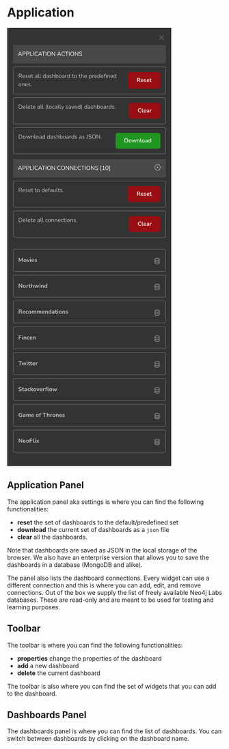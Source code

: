 # Application

![](/AppSettings.png)

## Application Panel

The application panel aka settings is where you can find the following functionalities:

- **reset** the set of dashboards to the default/predefined set
- **download** the current set of dashboards as a `json` file
- **clear** all the dashboards.

Note that dashboards are saved as JSON in the local storage of the browser. We also have an enterprise version that allows you to save the dashboards in a database (MongoDB and alike).

The panel also lists the dashboard connections. Every widget can use a different connection and this is where you can add, edit, and remove connections.
Out of the box we supply the list of freely available Neo4j Labs databases. These are read-only and are meant to be used for testing and learning purposes.

## Toolbar

The toolbar is where you can find the following functionalities:

- **properties** change the properties of the dashboard
- **add** a new dashboard
- **delete** the current dashboard

The toolbar is also where you can find the set of widgets that you can add to the dashboard.

## Dashboards Panel

The dashboards panel is where you can find the list of dashboards. You can switch between dashboards by clicking on the dashboard name.

